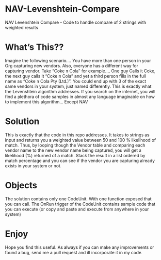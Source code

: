 # NAV-Levenshtein-Compare
NAV Levenshtein Compare - Code to handle compare of 2 strings with weighted results

# What’s This??
Imagine the following scenario…. 
You have more than one person in your Org capturing new vendors. Also, everyone has a different way for capturing vendor. Take “Coke n Cola” for example…. One guy Calls it Coke, the next guy calls it “Coke n Cola” and yet a third person fills in the full name as “Coke n Cola Pty (Ltd.)”. You could end up with 3 of the exact same vendors in your system, just named differently. 
This is exactly what the Levenshtein algorithm addresses. If you search on the internet, you will find a plethora of code samples in almost any language imaginable on how to implement this algorithm… Except NAV
# Solution
This is exactly that the code in this repo addresses. It takes to strings as input and returns you a weighted value between 50 and 100 % likelihood of match.
Thus, by looping though the Vendor table and comparing each vendor name to the new vendor name being captured, you will get a likelihood (%) returned of a match. Stack the result in a list ordered by match percentage and you can see if the vendor you are capturing already exists in your system or not.
# Objects
The solution contains only one CodeUnit. With one function exposed that you can call. The OnRun trigger of the CodeUnit contains sample code that you can execute (or copy and paste and execute from anywhere in your system)

# Enjoy
Hope you find this useful. As always if you can make any improvements or found a bug, send me a pull request and ill incorporate it in my code.
